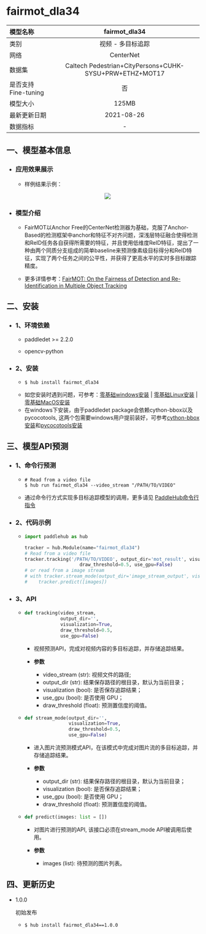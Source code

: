 # fairmot_dla34

|模型名称|fairmot_dla34|
| :--- | :---: |
|类别|视频 - 多目标追踪|
|网络|CenterNet|
|数据集|Caltech Pedestrian+CityPersons+CUHK-SYSU+PRW+ETHZ+MOT17|
|是否支持Fine-tuning|否|
|模型大小|125MB|
|最新更新日期|2021-08-26|
|数据指标|-|


## 一、模型基本信息

- ### 应用效果展示
  - 样例结果示例：
  <p align="center">
  <img src="https://user-images.githubusercontent.com/22424850/131989578-ec06e18f-e122-40b0-84d2-8772fd35391a.gif"  hspace='10'/> <br />
  </p>

- ### 模型介绍

  - FairMOT以Anchor Free的CenterNet检测器为基础，克服了Anchor-Based的检测框架中anchor和特征不对齐问题，深浅层特征融合使得检测和ReID任务各自获得所需要的特征，并且使用低维度ReID特征，提出了一种由两个同质分支组成的简单baseline来预测像素级目标得分和ReID特征，实现了两个任务之间的公平性，并获得了更高水平的实时多目标跟踪精度。

  - 更多详情参考：[FairMOT: On the Fairness of Detection and Re-Identification in Multiple Object Tracking](https://arxiv.org/abs/2004.01888)



## 二、安装

- ### 1、环境依赖  

  - paddledet >= 2.2.0

  - opencv-python

- ### 2、安装

  - ```shell
    $ hub install fairmot_dla34
    ```
  - 如您安装时遇到问题，可参考：[零基础windows安装](../../../../docs/docs_ch/get_start/windows_quickstart.md)
 | [零基础Linux安装](../../../../docs/docs_ch/get_start/linux_quickstart.md) | [零基础MacOS安装](../../../../docs/docs_ch/get_start/mac_quickstart.md)
  - 在windows下安装，由于paddledet package会依赖cython-bbox以及pycocotools, 这两个包需要windows用户提前装好，可参考[cython-bbox安装](https://blog.csdn.net/qq_24739717/article/details/105588729)和[pycocotools安装](https://github.com/PaddlePaddle/PaddleX/blob/release/1.3/docs/install.md#pycocotools安装问题)
## 三、模型API预测

- ### 1、命令行预测

  - ```shell
    # Read from a video file
    $ hub run fairmot_dla34 --video_stream "/PATH/TO/VIDEO"
    ```
  - 通过命令行方式实现多目标追踪模型的调用，更多请见 [PaddleHub命令行指令](../../../../docs/docs_ch/tutorial/cmd_usage.rst)

- ### 2、代码示例

  - ```python
    import paddlehub as hub

    tracker = hub.Module(name="fairmot_dla34")
    # Read from a video file
    tracker.tracking('/PATH/TO/VIDEO', output_dir='mot_result', visualization=True,
                        draw_threshold=0.5, use_gpu=False)
    # or read from a image stream
    # with tracker.stream_mode(output_dir='image_stream_output', visualization=True, draw_threshold=0.5, use_gpu=True):
    #    tracker.predict([images])
    ```

- ### 3、API

  - ```python
    def tracking(video_stream,
                 output_dir='',
                 visualization=True,
                 draw_threshold=0.5,
                 use_gpu=False)
    ```
    - 视频预测API，完成对视频内容的多目标追踪，并存储追踪结果。

    - **参数**

      - video_stream (str): 视频文件的路径; <br/>
      - output_dir (str): 结果保存路径的根目录，默认为当前目录； <br/>
      - visualization (bool): 是否保存追踪结果；<br/>
      - use\_gpu (bool): 是否使用 GPU；<br/>
      - draw\_threshold (float): 预测置信度的阈值。

  - ```python
    def stream_mode(output_dir='',
                    visualization=True,
                    draw_threshold=0.5,
                    use_gpu=False)
    ```
    - 进入图片流预测模式API，在该模式中完成对图片流的多目标追踪，并存储追踪结果。

    - **参数**

      - output_dir (str): 结果保存路径的根目录，默认为当前目录； <br/>
      - visualization (bool): 是否保存追踪结果；<br/>
      - use\_gpu (bool): 是否使用 GPU；<br/>
      - draw\_threshold (float): 预测置信度的阈值。

  - ```python
    def predict(images: list = [])
    ```
    - 对图片进行预测的API, 该接口必须在stream_mode API被调用后使用。

    - **参数**

      - images (list): 待预测的图片列表。


## 四、更新历史

* 1.0.0

  初始发布

  - ```shell
    $ hub install fairmot_dla34==1.0.0
    ```
